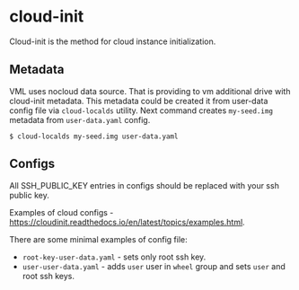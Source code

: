 # cloud-init

Cloud-init is the method for cloud instance initialization.

## Metadata

VML uses nocloud data source. That is providing to vm additional drive with cloud-init metadata.
This metadata could be created it from user-data config file via `cloud-localds` utility. Next
command creates `my-seed.img` metadata from `user-data.yaml` config.
```
$ cloud-localds my-seed.img user-data.yaml
```

## Configs

All SSH_PUBLIC_KEY entries in configs should be replaced with your ssh public key.

Examples of cloud configs - https://cloudinit.readthedocs.io/en/latest/topics/examples.html.

There are some minimal examples of config file:
* `root-key-user-data.yaml` - sets only root ssh key.
* `user-user-data.yaml` - adds `user` user in `wheel` group and sets `user` and root ssh keys.
